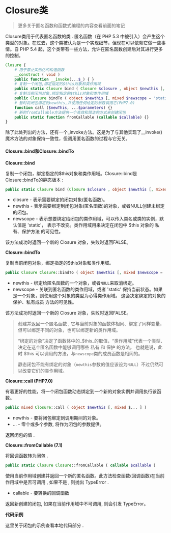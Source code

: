 # Closure类

> 更多关于匿名函数和函数式编程的内容查看前面的笔记

Closure类用于代表匿名函数的类 . 匿名函数（在 PHP 5.3 中被引入）会产生这个类型的对象。在过去，这个类被认为是一个实现细节，但现在可以依赖它做一些事情。自 PHP 5.4 起，这个类带有一些方法，允许在匿名函数创建后对其进行更多的控制。

```php
Closure {
    # 用于禁止实例化的构造函数
    __construct ( void )
    public function __invoke(...$_) { }
    # 复制一个闭包,绑定指定的$this对象和类作用域
    public static Closure bind ( Closure $closure , object $newthis [, mixed $newscope = 'static' ] )
    # 复制当前闭包对象,绑定指定的$this对象和类作用域
    public Closure bindTo ( object $newthis [, mixed $newscope = 'static' ] )
    # 暂时将闭包绑定到newthis,并使用任何给定的参数调用它(PHP7.0)
    function call ($newThis, ...$parameters) {}
    # 新的fromCallable方法提供一个高效和简洁的方式来创建闭包
    public static function fromCallable (callable $callable) {}
}
```

除了此处列出的方法，还有一个\_invoke方法。这是为了与其他实现了\_\_invoke\(\)魔术方法的对象保持一致性，但调用匿名函数的过程与它无关。

#### **Closure::bind和Closure::bindTo**

**Closure::bind**

复制一个闭包，绑定指定的$this对象和类作用域。Closure::bind是Closure::bindTo的静态版本 :

```php
public static Closure bind (Closure $closure , object $newthis [, mixed $newscope = 'static' ])
```

* closure - 表示需要绑定的闭包对象\(匿名函数\)。
* newthis - 表示需要绑定到闭包对象\(匿名函数\)的对象，或者NULL创建未绑定的闭包。
* newscope - 表示想要绑定给闭包的类作用域，可以传入类名或类的实例，默认值是 'static'， 表示不改变。类作用域用来决定在闭包中 $this 对象的 私有、保护方法 的可见性。

该方法成功时返回一个新的 Closure 对象，失败时返回FALSE。

**Closure::bindTo**

复制当前闭包对象，绑定指定的$this对象和类作用域。

```php
public Closure Closure::bindTo ( object $newthis [, mixed $newscope = 'static' ] )
```

* newthis - 绑定给匿名函数的一个对象，或者`NULL`来取消绑定。
* newscope - 关联到匿名函数的类作用域，或者 'static' 保持当前状态。如果是一个对象，则使用这个对象的类型为心得类作用域。 这会决定绑定的对象的 保护、私有成员 方法的可见性。

该方法成功时返回一个新的 Closure 对象，失败时返回FALSE。

> 创建并返回一个匿名函数 , 它与当前对象的函数体相同、绑定了同样变量，但可以绑定不同的对象，也可以绑定新的类作用域。
>
> “绑定的对象”决定了函数体中的_$this_的取值，“类作用域”代表一个类型、决定在这个匿名函数中能够调用哪些 私有 和 保护 的方法。 也就是说，此时 $this 可以调用的方法，与`newscope`类的成员函数是相同的。
>
> 静态闭包不能有绑定的对象（`newthis`参数的值应该设为`NULL`）不过仍然可以改变它们的类作用域。

**Closure::call \(PHP7.0\)**

有着更好的性能，将一个闭包函数动态绑定到一个新的对象实例并调用执行该函数。

```php
public mixed Closure::call ( object $newthis [, mixed $... ] )
```

* newthis - 要将闭包绑定到调用期间的对象。
* ... - 零个或多个参数, 将作为闭包的参数提供。

返回闭包的值 . 

**Closure::fromCallable \(7.1\)**

将回调函数转为闭包 . 

```php
public static Closure Closure::fromCallable ( callable $callable )
```

使用当前作用域创建并返回一个新的匿名函数。此方法检查函数\(回调函数\)在当前作用域中是否可调用 , 如果不是 , 则抛出 TypeError . 

* callable - 要转换的回调函数

返回新创建的闭包, 如果在当前作用域中不可调用, 则会引发 TypeError。

**代码示例**

这里关于闭包的示例查看本地代码部分 .

